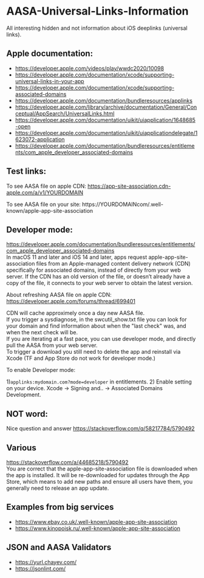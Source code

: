 # AASA-Universal-Links-Information
All interesting hidden and not information about iOS deeplinks (universal links).

## Apple documentation:

- https://developer.apple.com/videos/play/wwdc2020/10098
- https://developer.apple.com/documentation/xcode/supporting-universal-links-in-your-app
- https://developer.apple.com/documentation/xcode/supporting-associated-domains
- https://developer.apple.com/documentation/bundleresources/applinks
- https://developer.apple.com/library/archive/documentation/General/Conceptual/AppSearch/UniversalLinks.html
- https://developer.apple.com/documentation/uikit/uiapplication/1648685-open
- https://developer.apple.com/documentation/uikit/uiapplicationdelegate/1623072-application
- https://developer.apple.com/documentation/bundleresources/entitlements/com_apple_developer_associated-domains

## Test links:

To see AASA file on apple CDN:
https://app-site-association.cdn-apple.com/a/v1/YOURDOMAIN

To see AASA file on your site:
https://YOURDOMAINcom/.well-known/apple-app-site-association

## Developer mode:

https://developer.apple.com/documentation/bundleresources/entitlements/com_apple_developer_associated-domains  
In macOS 11 and later and iOS 14 and later, apps request apple-app-site-association files from an Apple-managed content delivery network (CDN) specifically for associated domains, instead of directly from your web server. If the CDN has an old version of the file, or doesn’t already have a copy of the file, it connects to your web server to obtain the latest version.

About refreshing AASA file on apple CDN:
https://developer.apple.com/forums/thread/699401

CDN will cache approximely once a day new AASA file.   
If you trigger a sysdiagnose, in the swcutil_show.txt file you can look for your domain and find information about when the "last check" was, and when the next check will be.  
If you are iterating at a fast pace, you can use developer mode, and directly pull the AASA from your web server.  
To trigger a download you still need to delete the app and reinstall via Xcode (TF and App Store do not work for developer mode.)  

To enable Developer mode:

1)`applinks:mydomain.com?mode=developer` in entitlements. 
2) Enable setting on your device. Xcode -> Signing and.. -> Associated Domains Development.

## NOT word:

Nice question and answer https://stackoverflow.com/q/58217784/5790492

## Various

https://stackoverflow.com/a/44685218/5790492  
You are correct that the apple-app-site-association file is downloaded when the app is installed. It will be re-downloaded for updates through the App Store, which means to add new paths and ensure all users have them, you generally need to release an app update.

## Examples from big services

- https://www.ebay.co.uk/.well-known/apple-app-site-association
- https://www.kinopoisk.ru/.well-known/apple-app-site-association

## JSON and AASA Validators

- https://yurl.chayev.com/
- https://jsonlint.com/




